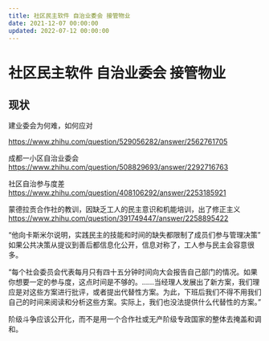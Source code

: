 ```yaml
---
title: 社区民主软件 自治业委会 接管物业
date: 2021-12-07 00:00:00
updated: 2022-07-12 00:00:00
---
```



# 社区民主软件 自治业委会 接管物业


## 现状

建业委会为何难，如何应对

https://www.zhihu.com/question/529056282/answer/2562761705

成都一小区自治业委会 https://www.zhihu.com/question/508829693/answer/2292716763

社区自治参与度差 https://www.zhihu.com/question/408106292/answer/2253185921

蒙德拉贡合作社的教训，因缺乏工人的民主意识和机能培训，出了修正主义 https://www.zhihu.com/question/391749447/answer/2258895422

“他向卡斯米尔说明，实践民主的技能和时间的缺失都限制了成员们参与管理决策” 如果公共决策从提议到善后都信息化公开，信息对称了，工人参与民主会容意很多。

“每个社会委员会代表每月只有四十五分钟时间向大会报告自己部门的情况。如果你想要一定的参与度，这点时间是不够的。……当经理人发展出了新方案，我们理应是对这些方案进行批评，或者提出代替性方案。为此，下班后我们不得不用我们自己的时间来阅读和分析这些方案。实际上，我们也没法提供什么代替性的方案。”

阶级斗争应该公开化，而不是用一个合作社或无产阶级专政国家的整体去掩盖和调和。
